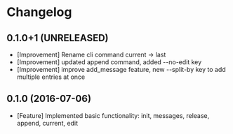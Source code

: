 Changelog
=========

0.1.0+1 (UNRELEASED)
--------------------
* [Improvement] Rename cli command current -> last
* [Improvement] updated append command, added --no-edit key
* [Improvement] improve add_message feature, new --split-by key to add multiple entries at once

0.1.0 (2016-07-06)
------------------
* [Feature] Implemented basic functionality: init, messages, release, append, current, edit

